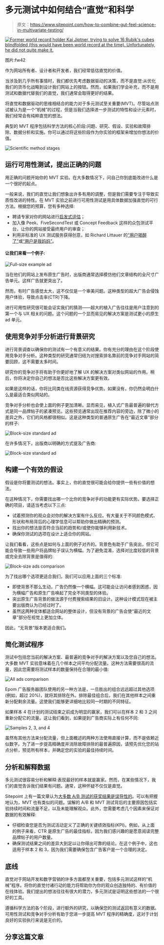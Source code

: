 # 多元测试中如何结合“直觉”和科学

> 原文：<https://www.sitepoint.com/how-to-combine-gut-feel-science-in-multivariate-testing/>

[![Former world record holder Kai Jiptner, trying to solve 16 Rubik's cubes blindfolded (this would have been world record at the time). Unfortunately, he did not quite make it.](img/644e5437e105b770496bded1418c5804.png)](https://www.flickr.com/photos/fw42/5823985066)

图片:fw42

作为网站所有者、设计者和开发者，我们经常低估直觉的价值。

当涉及到几乎所有事情时，我们都优先考虑数据驱动的决策，而不是直觉:从优化我们的货币化战略到设计我们网站上的按钮。然而，如果我们学会补充，而不是用测试和数据代替我们的直觉，我们通常会取得更好的结果。

将直觉和数据驱动的思维相结合的能力对于多元测试至关重要(MVT)。尽管站点测试被认为是一个“机械”的过程，但是当我们选择进一步测试的特性和设计元素时，我们经常会有纯粹直觉的想法。

典型的 MVT 程序包括科学方法的核心阶段:问题、研究、假设、实验和故障排除、数据分析和实施。你可以通过将这些阶段作为你实验的框架来增加你想法的价值。

![Scientific method stages](img/2f2ae85b1bfee42452c8fa9ed523e603.png)

## 运行可用性测试，提出正确的问题

用正确的问题开始你的 MVT 实验。在大多数情况下，问自己你到底能改进什么是一个很好的起点。

一般来说，我们的直觉让我们想象出许多有用的调整，但是我们需要专注于导致实质性改进的特性。在 MVT 实验之前进行可用性测试是用具体数据加强直觉的可行方法。根据您的预算，您有多种选择:

*   聘请专家对你的网站进行[启发式评估](http://en.wikipedia.org/wiki/Heuristic_evaluation)；
*   加入像 Peek、FiveSecondTest 或 Concept Feedback 这样的众包测试平台，让你的网站接受最终用户的审查；
*   利用非标准的 UX 测试服务获得创意，如 Richard Littauer 的[“用户喝醉了”](http://theuserisdrunk.com/)或[“用户是我妈妈”](http://theuserismymom.com/)。

#### 让我们来看一个例子:

![Full-size example ad](img/83f6cbe631dc30e9adc0d15201b9808c.png)

当在他们的网站上发布原生广告时，出版商通常选择模仿他们文章结构的全尺寸广告单元。这样广告就更突出了。

然而，有时广告感觉太大，这不仅仅是一个审美问题。这种类型的超大广告会侵蚀用户体验，导致点击率(CTR)下降。

进行可用性研究很可能会证实我们的猜测——超大的植入广告往往是用户注意到的第一个与 UX 相关的问题。这个问题的一个显而易见的解决方案是测试更小的原生 ad 单元。

## 使用竞争对手分析进行背景研究

进行背景调查以确保你的测试有一个有意义的结果。你有充分的理由在这个阶段使用竞争对手分析。这种类型的研究通常归结为对搜索排名靠前的竞争对手网站的简要回顾，这不需要太多时间。

研究你的竞争对手将有助于你更好地了解 UX 的解决方案对类似网站的作用。稍后，你将决定你自己的想法是否比这些解决方案更有效。

如果是这样的话，你将比同类在线资源获得竞争优势。如果没有，你仍然会明白什么是最适合类似网站的。

竞争对手分析也会使上面的例子更加清晰。显而易见，植入式广告最普遍的替代方式是同一品牌帖子的紧凑预览。这些预览通常出现在推荐内容的旁边，除了微小的差异之外，它们的风格都很相似。这是这种类型的普通原生广告在“最近文章”部分的样子:

![Block-size standard ad](img/fbc4f6dfd11e427aa7e98785f1061f57.png)

在许多情况下，出版商以明确的方式提及广告商:

![Block-size standard ad](img/67a84a3b1bc7b6cf9bb52f5463fb6f82.png)

## 构建一个有效的假设

假设是你将要测试的想法。事实上，你的直觉很可能会给你提供一些有价值的想法。

在这种情况下，你需要找出哪一个比你的竞争对手的功能更有实际优势。要选择正确的项目，请适当考虑以下三点:

*   试着预测你的观众会对你的解决方案有什么反应。有大量关于不同颜色模式、形状和布局背后的心理学信息可以帮助你做出精确的预测。
*   找出你的想法是否符合当前的趋势和/或使你能够利用新技术。
*   确保你测试的选项在设计上适合你的网站。

让我们看看，这些点是如何与上面的例子对齐的。背景色有助于广告突出，但它可能会导致一些用户将品牌帖子误认为横幅。为了避免混淆，选择对比度较低的背景或完全去除背景是值得的:

![Block-size ads comparison](img/445dd90b796047b7bb80ac72dd02cdfc.png)

为了找出哪个选项更适合我们，我们可以应用上面的三个标准:

*   即使背景不那么生动，广告仍然像一个横幅。这可能会让访问者感到困惑，因为横幅广告和原生广告唤起了完全不同类型的体验。
*   突出原生广告背景的做法源于付费搜索结果的旧设计。这种设计模式现在被主要出版商认为已经过时了。
*   虽然这两种变体都适合网站的整体设计，但没有背景的广告会使“最近的文章”部分在视觉上更加立体。

因此，“无背景”版本更适合我们。

## 简化测试程序

测试中包括您当前的解决方案、最普遍的竞争对手的解决方案以及您自己的想法。大多数 MVT 实验意味着在几个样本之间平均分配流量。这种方法需要很高的流量，因此您需要将测试样本的数量保持在合理的最小值:

![All ads comparison](img/e4c1bbd26ea81b15173fb33618c72176.png)

Epom 广告服务器团队使用的另一种方法是，一旦胜出的组合远远超过其他选项(例如，超过 20%)，就将其排除在外。排除最佳组合后，我们在其他样本之间重新分配剩余流量。这使我们能够更详细地比较同一时期的不同特征。

如果样本 4 在计划的测试结束之前成为明显的赢家，我们可以在样本 2 和 3 之间重新分配它的流量。这让我们看到，如果提到广告商实际上有任何不同:

![Samples 2, 3, and 4](img/6b08c2494d5fbcef903f8f9580d02426.png)

虽然有其他方法来分配流量，但上面概述的两种方法使用直接计算，而不是依赖近似数字。为了进一步提高精确度并消除故障排除的最普遍原因，请预先优化您的站点分析，预览所有样本，并确定您的实验的最佳持续时间。

## 分析和解释数据

多元测试很容易分析和解释:表现最好的样本就是赢家。然而，在某些情况下，我们的直觉告诉我们结果有问题。通常，这种怀疑不仅仅是直觉。

Sitepoint 上有一篇文章认为[大多数 A/B 测试的获奖结果是误导性的](https://www.sitepoint.com/winning-ab-test-results-misleading/)。可以有把握地认为，MVT 也有类似的问题。误解的 A/B 和 MVT 测试背后的主要原因包括实验持续时间和流量不足，以及未能理解观众。此外，您需要考虑几个因素来保证对数据的有效解释:

*   仔细检查您是否为测试活动定义了正确的关键绩效指标(KPI)。例如，从上面的例子来看，CTR 是原生广告的最佳指标，因为我们感兴趣的是愿意阅读完整品牌帖子的用户数量。
*   确保测试结果之间的差异大到足以让你得出可靠的结论。在这个例子中，这也适用于样本 2 和 3，因为我们需要确保包含广告客户是一个合理的决定。

## 底线

直觉对于网站开发和数字营销的许多方面都至关重要，包括多元测试这样的“机械”程序。将你的直觉付诸行动的能力将帮助你为你的观众创造独特的、有价值的在线体验。我们提出的想法往往有很大的潜力，多元测试是证明这些想法的一个很好的工具。

遵循科学方法的各个阶段，进行额外的研究，以确保您的测试返回有意义的数据。可用性测试和竞争对手分析有助于您进一步提高 MVT 程序的精确度，这对于计划良好的实验执行来说是无价的。

## 分享这篇文章